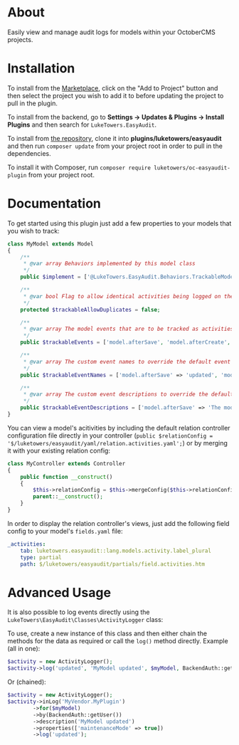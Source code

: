 # About

Easily view and manage audit logs for models within your OctoberCMS projects.

# Installation

To install from the [Marketplace](https://octobercms.com/plugin/luketowers-easyaudit), click on the "Add to Project" button and then select the project you wish to add it to before updating the project to pull in the plugin.

To install from the backend, go to **Settings -> Updates & Plugins -> Install Plugins** and then search for `LukeTowers.EasyAudit`.

To install from [the repository](https://github.com/luketowers/oc-easyaudit-plugin), clone it into **plugins/luketowers/easyaudit** and then run `composer update` from your project root in order to pull in the dependencies.

To install it with Composer, run `composer require luketowers/oc-easyaudit-plugin` from your project root.

# Documentation

To get started using this plugin just add a few properties to your models that you wish to track:

```php
class MyModel extends Model
{
    /**
     * @var array Behaviors implemented by this model class
     */
    public $implement = ['@LukeTowers.EasyAudit.Behaviors.TrackableModel'];

    /**
     * @var bool Flag to allow identical activities being logged on the same request. Default is to prevent duplicates
     */
    protected $trackableAllowDuplicates = false;

    /**
     * @var array The model events that are to be tracked as activities
     */
    public $trackableEvents = ['model.afterSave', 'model.afterCreate', 'model.afterFetch'];

    /**
     * @var array The custom event names to override the default event names within the activity entry
     */
    public $trackableEventNames = ['model.afterSave' => 'updated', 'model.afterCreate' => 'created', 'model.afterFetch' => 'viewed'];

    /**
     * @var array The custom event descriptions to override the default event descriptions within the activity entry
     */
    public $trackableEventDescriptions = ['model.afterSave' => 'The model was updated', 'model.afterCreate' => 'The model was created', 'model.afterFetch' => 'The model was viewed'];
}
```

You can view a model's acitivities by including the default relation controller configuration file directly in your controller (`public $relationConfig = '$/luketowers/easyaudit/yaml/relation.activities.yaml';`) or by merging it with your existing relation config:

```php
class MyController extends Controller
{
    public function __construct()
    {
        $this->relationConfig = $this->mergeConfig($this->relationConfig, '$/luketowers/easyaudit/yaml/relation.activities.yaml');
        parent::__construct();
    }
}
```

In order to display the relation controller's views, just add the following field config to your model's `fields.yaml` file:

```yaml
_activities:
    tab: luketowers.easyaudit::lang.models.activity.label_plural
    type: partial
    path: $/luketowers/easyaudit/partials/field.activities.htm
```

# Advanced Usage

It is also possible to log events directly using the `LukeTowers\EasyAudit\Classes\ActivityLogger` class:

To use, create a new instance of this class and then either chain the methods for the data as required or call the `log()` method directly.
Example (all in one):

```php
$activity = new ActivityLogger();
$activity->log('updated', 'MyModel updated', $myModel, BackendAuth::getUser(), ['maintenanceMode' => true], 'MyVendor.MyPlugin');
```

Or (chained):

```php
$activity = new ActivityLogger();
$activity->inLog('MyVendor.MyPlugin')
        ->for($myModel)
        ->by(BackendAuth::getUser())
        ->description('MyModel updated')
        ->properties(['maintenanceMode' => true])
        ->log('updated');
```